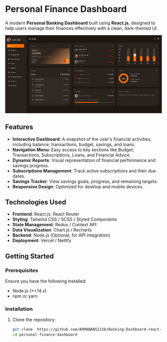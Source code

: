 # Personal Finance Dashboard

A modern **Personal Banking Dashboard** built using **React.js**, designed to help users manage their finances effectively with a clean, dark-themed UI.

![Dashboard Screenshot](./Screenshot.png)

## Features

- **Interactive Dashboard**: A snapshot of the user's financial activities, including balance, transactions, budget, savings, and loans.
- **Navigation Menu**: Easy access to key sections like Budget, Transactions, Subscriptions, Loans, and Financial Advice.
- **Dynamic Reports**: Visual representation of financial performance and savings progress.
- **Subscriptions Management**: Track active subscriptions and their due dates.
- **Savings Tracker**: View savings goals, progress, and remaining targets.
- **Responsive Design**: Optimized for desktop and mobile devices.

## Technologies Used

- **Frontend**: React.js, React Router
- **Styling**: Tailwind CSS / SCSS / Styled Components
- **State Management**: Redux / Context API
- **Data Visualization**: Chart.js / Recharts
- **Backend**: Node.js (Optional, for API integration)
- **Deployment**: Vercel / Netlify

## Getting Started

### Prerequisites

Ensure you have the following installed:
- Node.js (>=14.x)
- npm or yarn

### Installation

1. Clone the repository:
   ```bash
   git clone  https://github.com/ARMANANS1218/Banking-Dashboard-react-pro
   cd personal-finance-dashboard
